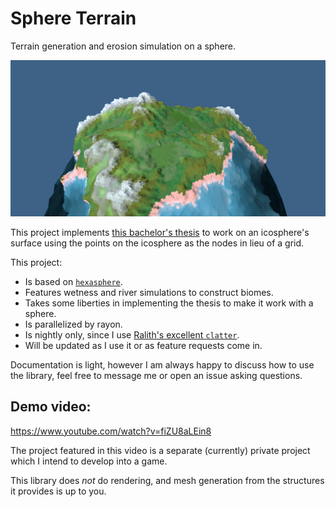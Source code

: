 # Sphere Terrain
Terrain generation and erosion simulation on a sphere.

![Image of terrain](screenshot.png)

This project implements [this bachelor's thesis](https://www.firespark.de/resources/downloads/implementation%20of%20a%20methode%20for%20hydraulic%20erosion.pdf)
to work on an icosphere's surface using the points on the icosphere as the nodes in lieu of a grid.

This project:
- Is based on [`hexasphere`](https://crates.io/crates/hexasphere).
- Features wetness and river simulations to construct biomes.
- Takes some liberties in implementing the thesis to make it work with a sphere.
- Is parallelized by rayon.
- Is nightly only, since I use [Ralith's excellent `clatter`](https://github.com/Ralith/clatter).
- Will be updated as I use it or as feature requests come in.

Documentation is light, however I am always happy to discuss how to use the library, feel free to message me or open an issue asking questions.

## Demo video:

https://www.youtube.com/watch?v=fiZU8aLEin8

The project featured in this video is a separate (currently) private project which I intend to develop into a game.

This library does _not_ do rendering, and mesh generation from the structures it provides is up to you.
